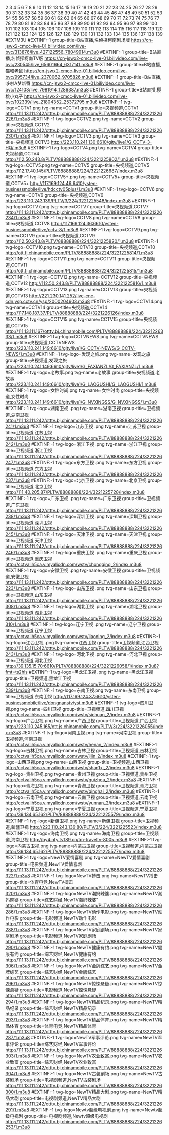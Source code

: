 
2
3
4
5
6
7
8
9
10
11
12
13
14
15
16
17
18
19
20
21
22
23
24
25
26
27
28
29
30
31
32
33
34
35
36
37
38
39
40
41
42
43
44
45
46
47
48
49
50
51
52
53
54
55
56
57
58
59
60
61
62
63
64
65
66
67
68
69
70
71
72
73
74
75
76
77
78
79
80
81
82
83
84
85
86
87
88
89
90
91
92
93
94
95
96
97
98
99
100
101
102
103
104
105
106
107
108
109
110
111
112
113
114
115
116
117
118
119
120
121
122
123
124
125
126
127
128
129
130
131
132
133
134
135
136
137
138
139
#EXTM3U
#EXTINF:-1 group-title=B站直播,名侦探柯南剧场版
https://cn-jswx2-cmcc-live-01.bilivideo.com/live-bvc/313876/live_427122556_78049914.m3u8
#EXTINF:-1 group-title=B站直播,名侦探柯南TV版
https://cn-jswx2-cmcc-live-01.bilivideo.com/live-bvc/230545/live_65601664_6317141.m3u8
#EXTINF:-1 group-title=B站直播,猫和老鼠
https://cn-jswx2-cmcc-live-01.bilivideo.com/live-bvc/995734/live_2370062_9705826.m3u8
#EXTINF:-1 group-title=B站直播,哆啦A梦新番
https://cn-jswx2-cmcc-live-01.bilivideo.com/live-bvc/124103/live_7981914_1286387.m3u8
#EXTINF:-1 group-title=B站直播,樱桃小丸子
https://cn-jswx2-cmcc-live-01.bilivideo.com/live-bvc/102339/live_21804352_25372795.m3u8
#EXTINF:-1 tvg-logo=CCTV1.png tvg-name=CCTV1 group-title=央视频道,CCTV1
http://111.13.111.242/otttv.bj.chinamobile.com/PLTV/88888888/224/3221226226/1.m3u8
#EXTINF:-1 tvg-logo=CCTV2.png tvg-name=CCTV2 group-title=央视频道,CCTV2
http://111.13.111.242/otttv.bj.chinamobile.com/PLTV/88888888/224/3221226230/1.m3u8
#EXTINF:-1 tvg-logo=CCTV3.png tvg-name=CCTV3 group-title=央视频道,CCTV3
http://223.110.241.130:6610/gitv/live1/G_CCTV-3-HQ/.m3u8
#EXTINF:-1 tvg-logo=CCTV4.png tvg-name=CCTV4 group-title=央视频道,CCTV4
http://112.50.243.8/PLTV/88888888/224/3221225802/1.m3u8
#EXTINF:-1 tvg-logo=CCTV5.png tvg-name=CCTV5 group-title=央视频道,CCTV5
http://112.17.40.145/PLTV/88888888/224/3221226687/index.m3u8
#EXTINF:-1 tvg-logo=CCTV5+.png tvg-name=CCTV5+ group-title=央视频道,CCTV5+
http://117.169.124.46:6410/ysten-businessmobile/live/hdcctv05plus/1.m3u8
#EXTINF:-1 tvg-logo=CCTV6.png tvg-name=CCTV6 group-title=央视频道,CCTV6
http://223.110.243.139/PLTV/3/224/3221225548/index.m3u8
#EXTINF:-1 tvg-logo=CCTV7.png tvg-name=CCTV7 group-title=央视频道,CCTV7
http://111.13.111.242/otttv.bj.chinamobile.com/PLTV/88888888/224/3221226234/1.m3u8
#EXTINF:-1 tvg-logo=CCTV8.png tvg-name=CCTV8 group-title=央视频道,CCTV8
http://117.169.124.36:6610/ysten-businessmobile/live/cctv-8/1.m3u8
#EXTINF:-1 tvg-logo=CCTV9.png tvg-name=CCTV9 group-title=央视频道,CCTV9
http://112.50.243.8/PLTV/88888888/224/3221225820/1.m3u8
#EXTINF:-1 tvg-logo=CCTV10.png tvg-name=CCTV10 group-title=央视频道,CCTV10
http://ott.fj.chinamobile.com/PLTV/88888888/224/3221225814/1.m3u8
#EXTINF:-1 tvg-logo=CCTV11.png tvg-name=CCTV11 group-title=央视频道,CCTV11
http://ott.fj.chinamobile.com/PLTV/88888888/224/3221225815/1.m3u8
#EXTINF:-1 tvg-logo=CCTV12.png tvg-name=CCTV12 group-title=央视频道,CCTV12
http://112.50.243.8/PLTV/88888888/224/3221225816/1.m3u8
#EXTINF:-1 tvg-logo=CCTV13.png tvg-name=CCTV13 group-title=央视频道,CCTV13
http://221.230.141.252/live-cnc-cdn.ysp.cctv.cn/ysp/2000204603.m3u8
#EXTINF:-1 tvg-logo=CCTV14.png tvg-name=CCTV14 group-title=央视频道,CCTV14
http://117.148.187.37/PLTV/88888888/224/3221226126/index.m3u8
#EXTINF:-1 tvg-logo=CCTV15.png tvg-name=CCTV15 group-title=央视频道,CCTV15
http://111.13.111.167/otttv.bj.chinamobile.com/PLTV/88888888/224/3221226333/1.m3u8
#EXTINF:-1 tvg-logo=CCTVNEWS.png tvg-name=CCTVNEWS group-title=央视频道,CCTVNEWS
http://223.110.241.149:6610/gitv/live1/G_CCTV-NEWS/G_CCTV-NEWS/1.m3u8
#EXTINF:-1 tvg-logo=发现之旅.png tvg-name=发现之旅 group-title=央视频道,发现之旅
http://223.110.241.149:6610/gitv/live1/G_FAXIANZL/G_FAXIANZL/1.m3u8
#EXTINF:-1 tvg-logo=老故事.png tvg-name=老故事 group-title=央视频道,老故事
http://223.110.241.149:6610/gitv/live1/G_LAOGUSHI/G_LAOGUSHI/1.m3u8
#EXTINF:-1 tvg-logo=女性时尚.png tvg-name=女性时尚 group-title=央视频道,女性时尚
http://223.110.241.149:6610/gitv/live1/G_NVXINGSS/G_NVXINGSS/1.m3u8
#EXTINF:-1 tvg-logo=湖南卫视 .png tvg-name=湖南卫视  group-title=卫视频道,湖南卫视 
http://111.13.111.242/otttv.bj.chinamobile.com/PLTV/88888888/224/3221226241/1.m3u8
#EXTINF:-1 tvg-logo=江苏卫视 .png tvg-name=江苏卫视  group-title=卫视频道,江苏卫视 
http://111.13.111.242/otttv.bj.chinamobile.com/PLTV/88888888/224/3221226242/1.m3u8
#EXTINF:-1 tvg-logo=浙江卫视 .png tvg-name=浙江卫视  group-title=卫视频道,浙江卫视 
http://111.13.111.242/otttv.bj.chinamobile.com/PLTV/88888888/224/3221226247/1.m3u8
#EXTINF:-1 tvg-logo=东方卫视 .png tvg-name=东方卫视  group-title=卫视频道,东方卫视 
http://111.13.111.242/otttv.bj.chinamobile.com/PLTV/88888888/224/3221226237/1.m3u8
#EXTINF:-1 tvg-logo=北京卫视 .png tvg-name=北京卫视  group-title=卫视频道,北京卫视 
http://111.40.205.87/PLTV/88888888/224/3221225728/index.m3u8
#EXTINF:-1 tvg-logo=广东卫视 .png tvg-name=广东卫视  group-title=卫视频道,广东卫视 
http://111.13.111.242/otttv.bj.chinamobile.com/PLTV/88888888/224/3221226238/1.m3u8
#EXTINF:-1 tvg-logo=深圳卫视 .png tvg-name=深圳卫视  group-title=卫视频道,深圳卫视 
http://111.13.111.242/otttv.bj.chinamobile.com/PLTV/88888888/224/3221226245/1.m3u8
#EXTINF:-1 tvg-logo=天津卫视 .png tvg-name=天津卫视  group-title=卫视频道,天津卫视 
http://111.13.111.242/otttv.bj.chinamobile.com/PLTV/88888888/224/3221226246/1.m3u8
#EXTINF:-1 tvg-logo=重庆卫视 .png tvg-name=重庆卫视  group-title=卫视频道,重庆卫视 
http://cctvalih5ca.v.myalicdn.com/wstv/chongqing_2/index.m3u8
#EXTINF:-1 tvg-logo=安徽卫视 .png tvg-name=安徽卫视  group-title=卫视频道,安徽卫视 
http://111.13.111.242/otttv.bj.chinamobile.com/PLTV/88888888/224/3221226223/1.m3u8
#EXTINF:-1 tvg-logo=山东卫视 .png tvg-name=山东卫视  group-title=卫视频道,山东卫视 
http://111.13.111.242/otttv.bj.chinamobile.com/PLTV/88888888/224/3221226308/1.m3u8
#EXTINF:-1 tvg-logo=湖北卫视 .png tvg-name=湖北卫视  group-title=卫视频道,湖北卫视 
http://111.13.111.242/otttv.bj.chinamobile.com/PLTV/88888888/224/3221226310/1.m3u8
#EXTINF:-1 tvg-logo=辽宁卫视 .png tvg-name=辽宁卫视  group-title=卫视频道,辽宁卫视 
http://cctvalih5ca.v.myalicdn.com/wstv/liaoning_2/index.m3u8
#EXTINF:-1 tvg-logo=江西卫视 .png tvg-name=江西卫视  group-title=卫视频道,江西卫视 
http://111.13.111.242/otttv.bj.chinamobile.com/PLTV/88888888/224/3221226243/1.m3u8
#EXTINF:-1 tvg-logo=河北卫视 .png tvg-name=河北卫视  group-title=卫视频道,河北卫视 
http://39.135.15.70:6610/PLTV/88888888/224/3221226058/1/index.m3u8?fmt=ts2hls
#EXTINF:-1 tvg-logo=黑龙江卫视 .png tvg-name=黑龙江卫视  group-title=卫视频道,黑龙江卫视 
http://111.13.111.242/otttv.bj.chinamobile.com/PLTV/88888888/224/3221226239/1.m3u8
#EXTINF:-1 tvg-logo=东南卫视.png tvg-name=东南卫视 group-title=卫视频道,东南卫视
http://117.169.124.37:6610/ysten-businessmobile/live/dongnanstv/yst.m3u8
#EXTINF:-1 tvg-logo=四川卫视.png tvg-name=四川卫视 group-title=卫视频道,四川卫视
http://cctvalih5ca.v.myalicdn.com/wstv/sichuan_2/index.m3u8
#EXTINF:-1 tvg-logo=广西卫视.png tvg-name=广西卫视 group-title=卫视频道,广西卫视
http://223.110.245.165/ott.js.chinamobile.com/PLTV/3/224/3221226055/index.m3u8
#EXTINF:-1 tvg-logo=河南卫视.png tvg-name=河南卫视 group-title=卫视频道,河南卫视
http://cctvalih5ca.v.myalicdn.com/wstv/henan_2/index.m3u8
#EXTINF:-1 tvg-logo=吉林卫视.png tvg-name=吉林卫视 group-title=卫视频道,吉林卫视
http://cctvalih5ca.v.myalicdn.com/wstv/jilin_2/index.m3u8
#EXTINF:-1 tvg-logo=山西卫视.png tvg-name=山西卫视 group-title=卫视频道,山西卫视
http://cctvalih5ca.v.myalicdn.com/wstv/shan1xi_2/index.m3u8
#EXTINF:-1 tvg-logo=贵州卫视.png tvg-name=贵州卫视 group-title=卫视频道,贵州卫视
http://cctvalih5ca.v.myalicdn.com/wstv/guizhou_2/index.m3u8
#EXTINF:-1 tvg-logo=青海卫视.png tvg-name=青海卫视 group-title=卫视频道,青海卫视
http://cctvalih5ca.v.myalicdn.com/wstv/qinghai_2/index.m3u8
#EXTINF:-1 tvg-logo=云南卫视.png tvg-name=云南卫视 group-title=卫视频道,云南卫视
http://cctvalih5ca.v.myalicdn.com/wstv/yunnan_2/index.m3u8
#EXTINF:-1 tvg-logo=宁夏卫视.png tvg-name=宁夏卫视 group-title=卫视频道,宁夏卫视
http://39.134.65.162/PLTV/88888888/224/3221225579/index.m3u8
#EXTINF:-1 tvg-logo=新疆卫视.png tvg-name=新疆卫视 group-title=卫视频道,新疆卫视
http://223.110.243.136:80/PLTV/3/224/3221225523/index.m3u8
#EXTINF:-1 tvg-logo=海南卫视.png tvg-name=海南卫视 group-title=卫视频道,海南卫视
http://by4.nty.tv189.cn/tm-traveltv-800k.m3u8
#EXTINF:-1 tvg-logo=内蒙古卫视.png tvg-name=内蒙古卫视 group-title=卫视频道,内蒙古卫视
http://39.134.65.162/PLTV/88888888/224/3221225577/index.m3u8
#EXTINF:-1 tvg-logo=NewTV爱情喜剧.png tvg-name=NewTV爱情喜剧 group-title=电影频道,NewTV爱情喜剧
http://111.13.111.242/otttv.bj.chinamobile.com/PLTV/88888888/224/3221226322/1.m3u8
#EXTINF:-1 tvg-logo=NewTV搏击.png tvg-name=NewTV搏击 group-title=体育电竞,NewTV搏击
http://111.13.111.242/otttv.bj.chinamobile.com/PLTV/88888888/224/3221226320/1.m3u8
#EXTINF:-1 tvg-logo=NewTV潮妈辣婆.png tvg-name=NewTV潮妈辣婆 group-title=综艺财经,NewTV潮妈辣婆"
http://111.13.111.242/otttv.bj.chinamobile.com/PLTV/88888888/224/3221226286/1.m3u8
#EXTINF:-1 tvg-logo=NewTV动作电影.png tvg-name=NewTV动作电影 group-title=电影频道,NewTV动作电影
http://111.13.111.242/otttv.bj.chinamobile.com/PLTV/88888888/224/3221226288/1.m3u8
#EXTINF:-1 tvg-logo=NewTV家庭剧场.png tvg-name=NewTV家庭剧场 group-title=电影频道,NewTV家庭剧场
http://111.13.111.242/otttv.bj.chinamobile.com/PLTV/88888888/224/3221226290/1.m3u8
#EXTINF:-1 tvg-logo=NewTV健康有约.png tvg-name=NewTV健康有约 group-title=综艺财经,NewTV健康有约
http://111.13.111.242/otttv.bj.chinamobile.com/PLTV/88888888/224/3221226306/1.m3u8
#EXTINF:-1 tvg-logo=NewTV金牌综艺.png tvg-name=NewTV金牌综艺 group-title=综艺财经,NewTV金牌综艺
http://111.13.111.242/otttv.bj.chinamobile.com/PLTV/88888888/224/3221226296/1.m3u8
#EXTINF:-1 tvg-logo=NewTV惊悚悬疑.png tvg-name=NewTV惊悚悬疑 group-title=电影频道,NewTV惊悚悬疑
http://111.13.111.242/otttv.bj.chinamobile.com/PLTV/88888888/224/3221226294/1.m3u8
#EXTINF:-1 tvg-logo=NewTV精品纪录.png tvg-name=NewTV精品纪录 group-title=综艺财经,NewTV精品纪录
http://111.13.111.242/otttv.bj.chinamobile.com/PLTV/88888888/224/3221226293/1.m3u8
#EXTINF:-1 tvg-logo=NewTV精品体育.png tvg-name=NewTV精品体育 group-title=体育电竞,NewTV精品体育
http://111.13.111.242/otttv.bj.chinamobile.com/PLTV/88888888/224/3221226287/1.m3u8
#EXTINF:-1 tvg-logo=NewTV军事评论.png tvg-name=NewTV军事评论 group-title=综艺财经,NewTV军事评论
http://111.13.111.242/otttv.bj.chinamobile.com/PLTV/88888888/224/3221226303/1.m3u8
#EXTINF:-1 tvg-logo=NewTV农业致富.png tvg-name=NewTV农业致富 group-title=综艺财经,NewTV农业致富
http://111.13.111.242/otttv.bj.chinamobile.com/PLTV/88888888/224/3221226304/1.m3u8
#EXTINF:-1 tvg-logo=NewTV古装剧场.png tvg-name=NewTV古装剧场 group-title=电视剧频道,NewTV古装剧场
http://111.13.111.242/otttv.bj.chinamobile.com/PLTV/88888888/224/3221226300/1.m3u8
#EXTINF:-1 tvg-logo=NewTV精品大剧.png tvg-name=NewTV精品大剧 group-title=电视剧频道,NewTV精品大剧
http://111.13.111.242/otttv.bj.chinamobile.com/PLTV/88888888/224/3221226291/1.m3u8
#EXTINF:-1 tvg-logo=Newtv超级电视剧.png tvg-name=Newtv超级电视剧 group-title=电视剧频道,Newtv超级电视剧
http://111.13.111.242/otttv.bj.chinamobile.com/PLTV/88888888/224/3221226253/1.m3u8
